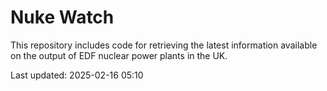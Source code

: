 # Nuke Watch

This repository includes code for retrieving the latest information available on the output of EDF nuclear power plants in the UK.

Last updated: 2025-02-16 05:10